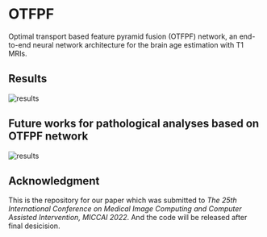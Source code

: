 # OTFPF
Optimal transport based feature pyramid fusion (OTFPF) network, an end-to-end neural network architecture for the brain age estimation with T1 MRIs.

## Results
![results](figures/scatter_fig.png)

## Future works for pathological analyses based on OTFPF network
![results](figures/OTFPF_pathlogical.png)

## Acknowledgment
This is the repository for our paper which was submitted to *The 25th International Conference on Medical Image Computing and Computer Assisted Intervention, MICCAI 2022*. And the code will be released after final desicision.
